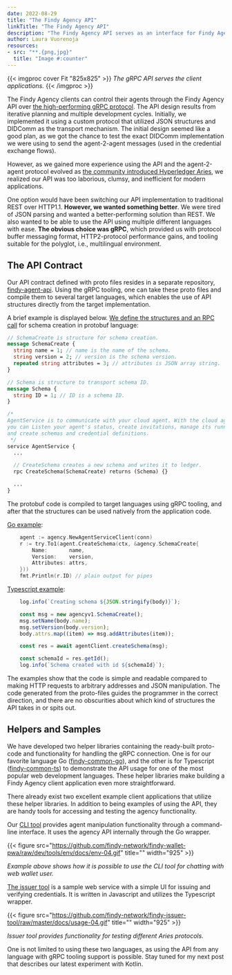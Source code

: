 ```yaml
---
date: 2022-08-29
title: "The Findy Agency API"
linkTitle: "The Findy Agency API"
description: "The Findy Agency API serves as an interface for Findy Agency clients who wish to use the agency services programmatically. The core use cases are issuing, receiving, verifying, or proving a credential. After onboarding to the agency, the client application can participate in these complex credential exchange protocol flows using the programmer-friendly API."
author: Laura Vuorenoja
resources:
- src: "**.{png,jpg}"
  title: "Image #:counter"
---
```


{{< imgproc cover Fit "825x825" >}}
<em>The gRPC API serves the client applications.</em>
{{< /imgproc >}}

The Findy Agency clients can control their agents through the Findy Agency API
over [the high-performing gRPC protocol](https://grpc.io/).
The API design results from iterative planning and multiple development cycles.
Initially, we implemented it using a custom protocol that utilized
JSON structures and DIDComm as the transport mechanism.
The initial design seemed like a good plan, as we got the chance to test the exact DIDComm implementation
we were using to send the agent-2-agent messages (used in the credential exchange flows).

However, as we gained more experience using the API and the agent-2-agent protocol evolved as
[the community introduced Hyperledger Aries](https://www.hyperledger.org/blog/2019/05/14/announcing-hyperledger-aries-infrastructure-supporting-interoperable-identity-solutions), we realized our API was too laborious, clumsy,
and inefficient for modern applications.

One option would have been switching our API implementation to traditional REST over HTTP1.1.
**However, we wanted something better**. We were tired of JSON parsing and wanted a better-performing
solution than REST. We also wanted to be able to use the API using multiple different
languages with ease. **The obvious choice was gRPC**, which provided us with protocol buffer messaging
format, HTTP2-protocol performance gains, and tooling suitable for the polyglot, i.e., multilingual environment.

## The API Contract

Our API contract defined with proto files resides in a separate repository, [findy-agent-api](https://github.com/findy-network/findy-agent-api).
Using the gRPC tooling, one can take these proto files and compile them to several target languages,
which enables the use of API structures directly from the target implementation.

A brief example is displayed below.
[We define the structures and an RPC call](https://github.com/findy-network/findy-agent-api/blob/master/idl/v1/agent.proto#L54) for schema creation in protobuf language:

```protobuf
// SchemaCreate is structure for schema creation.
message SchemaCreate {
  string name = 1; // name is the name of the schema.
  string version = 2; // version is the schema version.
  repeated string attributes = 3; // attributes is JSON array string.
}

// Schema is structure to transport schema ID.
message Schema {
  string ID = 1; // ID is a schema ID.
}

/*
AgentService is to communicate with your cloud agent. With the cloud agent
you can Listen your agent's status, create invitations, manage its running environment,
and create schemas and credential definitions.
 */
service AgentService {
  ...

  // CreateSchema creates a new schema and writes it to ledger.
  rpc CreateSchema(SchemaCreate) returns (Schema) {}

  ...
}

```

The protobuf code is compiled to target languages using gRPC tooling, and after that
the structures can be used natively from the application code.

[Go example](https://github.com/findy-network/findy-agent-cli/blob/0dbee240e5cd5693ac818f2cacd0ce86987a950c/cmd/agent/createschema.go#L47):

```go
    agent := agency.NewAgentServiceClient(conn)
    r := try.To1(agent.CreateSchema(ctx, &agency.SchemaCreate{
        Name:       name,
        Version:    version,
        Attributes: attrs,
    }))
    fmt.Println(r.ID) // plain output for pipes
```

[Typescript example](https://github.com/findy-network/findy-issuer-tool/blob/master/api/src/agent/index.js#L40):

```ts
    log.info(`Creating schema ${JSON.stringify(body)}`);

    const msg = new agencyv1.SchemaCreate();
    msg.setName(body.name);
    msg.setVersion(body.version);
    body.attrs.map((item) => msg.addAttributes(item));

    const res = await agentClient.createSchema(msg);

    const schemaId = res.getId();
    log.info(`Schema created with id ${schemaId}`);
```

The examples show that the code is simple and readable compared
to making HTTP requests to arbitrary addresses and JSON manipulation. 
The code generated from the proto-files guides
the programmer in the correct direction, and there are no obscurities about which kind of structures
the API takes in or spits out.

## Helpers and Samples

We have developed two helper libraries containing the ready-built proto-code and functionality
for handling the gRPC connection. One is for our favorite language Go ([findy-common-go](https://github.com/findy-network/findy-common-go)),
and the other is for Typescript ([findy-common-ts](https://github.com/findy-network/findy-common-ts)) to demonstrate the API usage for one of
the most popular web development languages. These helper libraries make building a Findy Agency
client application even more straightforward.

There already exist two excellent example client applications that utilize these helper libraries.
In addition to being examples of using the API, they are handy tools for accessing and testing
the agency functionality.

Our [CLI tool](https://github.com/findy-network/findy-agent-cli) provides agent manipulation functionality through a command-line interface.
It uses the agency API internally through the Go wrapper.

{{< figure src="https://github.com/findy-network/findy-wallet-pwa/raw/dev/tools/env/docs/env-04.gif" title="" width="925" >}}

*Example above shows how it is possible to use the CLI tool for chatting with web wallet user.*

[The issuer tool](https://github.com/findy-network/findy-issuer-tool) is a sample web
service with a simple UI for issuing and verifying credentials. It is written in Javascript
and utilizes the Typescript wrapper.

{{< figure src="https://github.com/findy-network/findy-issuer-tool/raw/master/docs/usage-04.gif" title="" width="925" >}}

*Issuer tool provides functionality for testing different Aries protocols.*

One is not limited to using these two languages, as using the API from any language with
gRPC tooling support is possible. Stay tuned for my next post that describes our latest experiment
with Kotlin.
